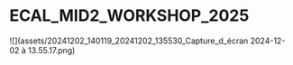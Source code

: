 # ECAL_MID2_WORKSHOP_2025

![](assets/20241202_140119_20241202_135530_Capture_d_écran 2024-12-02 à 13.55.17.png)
